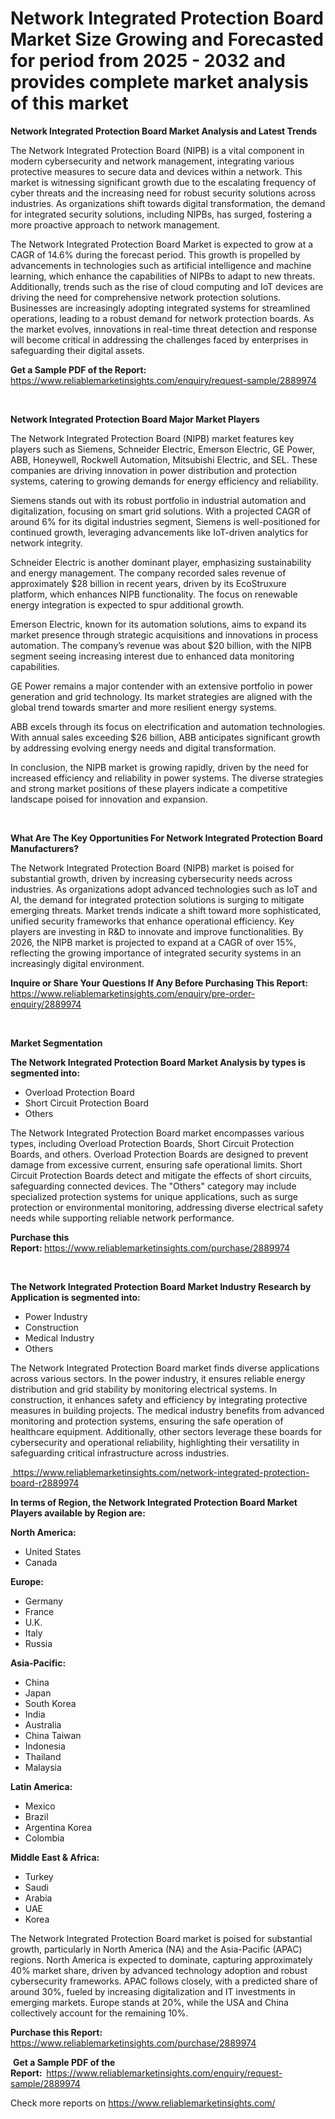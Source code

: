 <p><h1>Network Integrated Protection Board Market Size Growing and Forecasted for period from 2025 - 2032 and provides complete market analysis of this market</h1></p><p><strong>Network Integrated Protection Board Market Analysis and Latest Trends</strong></p>
<p><p>The Network Integrated Protection Board (NIPB) is a vital component in modern cybersecurity and network management, integrating various protective measures to secure data and devices within a network. This market is witnessing significant growth due to the escalating frequency of cyber threats and the increasing need for robust security solutions across industries. As organizations shift towards digital transformation, the demand for integrated security solutions, including NIPBs, has surged, fostering a more proactive approach to network management.</p><p>The Network Integrated Protection Board Market is expected to grow at a CAGR of 14.6% during the forecast period. This growth is propelled by advancements in technologies such as artificial intelligence and machine learning, which enhance the capabilities of NIPBs to adapt to new threats. Additionally, trends such as the rise of cloud computing and IoT devices are driving the need for comprehensive network protection solutions. Businesses are increasingly adopting integrated systems for streamlined operations, leading to a robust demand for network protection boards. As the market evolves, innovations in real-time threat detection and response will become critical in addressing the challenges faced by enterprises in safeguarding their digital assets.</p></p>
<p><strong>Get a Sample PDF of the Report:&nbsp;</strong> <a href="https://www.reliablemarketinsights.com/enquiry/request-sample/2889974?utm_campaign=2669&utm_medium=2&utm_source=Github&utm_content=ia&utm_term=14032025&utm_id=network-integrated-protection-board">https://www.reliablemarketinsights.com/enquiry/request-sample/2889974</a></p>
<p>&nbsp;</p>
<p><strong>Network Integrated Protection Board Major Market Players</strong></p>
<p><p>The Network Integrated Protection Board (NIPB) market features key players such as Siemens, Schneider Electric, Emerson Electric, GE Power, ABB, Honeywell, Rockwell Automation, Mitsubishi Electric, and SEL. These companies are driving innovation in power distribution and protection systems, catering to growing demands for energy efficiency and reliability.</p><p>Siemens stands out with its robust portfolio in industrial automation and digitalization, focusing on smart grid solutions. With a projected CAGR of around 6% for its digital industries segment, Siemens is well-positioned for continued growth, leveraging advancements like IoT-driven analytics for network integrity.</p><p>Schneider Electric is another dominant player, emphasizing sustainability and energy management. The company recorded sales revenue of approximately $28 billion in recent years, driven by its EcoStruxure platform, which enhances NIPB functionality. The focus on renewable energy integration is expected to spur additional growth.</p><p>Emerson Electric, known for its automation solutions, aims to expand its market presence through strategic acquisitions and innovations in process automation. The company’s revenue was about $20 billion, with the NIPB segment seeing increasing interest due to enhanced data monitoring capabilities.</p><p>GE Power remains a major contender with an extensive portfolio in power generation and grid technology. Its market strategies are aligned with the global trend towards smarter and more resilient energy systems.</p><p>ABB excels through its focus on electrification and automation technologies. With annual sales exceeding $26 billion, ABB anticipates significant growth by addressing evolving energy needs and digital transformation.</p><p>In conclusion, the NIPB market is growing rapidly, driven by the need for increased efficiency and reliability in power systems. The diverse strategies and strong market positions of these players indicate a competitive landscape poised for innovation and expansion.</p></p>
<p>&nbsp;</p>
<p><strong>What Are The Key Opportunities For Network Integrated Protection Board Manufacturers?</strong></p>
<p><p>The Network Integrated Protection Board (NIPB) market is poised for substantial growth, driven by increasing cybersecurity needs across industries. As organizations adopt advanced technologies such as IoT and AI, the demand for integrated protection solutions is surging to mitigate emerging threats. Market trends indicate a shift toward more sophisticated, unified security frameworks that enhance operational efficiency. Key players are investing in R&D to innovate and improve functionalities. By 2026, the NIPB market is projected to expand at a CAGR of over 15%, reflecting the growing importance of integrated security systems in an increasingly digital environment.</p></p>
<p><strong>Inquire or Share Your Questions If Any Before Purchasing This Report:</strong> <a href="https://www.reliablemarketinsights.com/enquiry/pre-order-enquiry/2889974?utm_campaign=2669&utm_medium=2&utm_source=Github&utm_content=ia&utm_term=14032025&utm_id=network-integrated-protection-board">https://www.reliablemarketinsights.com/enquiry/pre-order-enquiry/2889974</a></p>
<p>&nbsp;</p>
<p><strong>Market Segmentation</strong></p>
<p><strong>The Network Integrated Protection Board Market Analysis by types is segmented into:</strong></p>
<p><ul><li>Overload Protection Board</li><li>Short Circuit Protection Board</li><li>Others</li></ul></p>
<p><p>The Network Integrated Protection Board market encompasses various types, including Overload Protection Boards, Short Circuit Protection Boards, and others. Overload Protection Boards are designed to prevent damage from excessive current, ensuring safe operational limits. Short Circuit Protection Boards detect and mitigate the effects of short circuits, safeguarding connected devices. The "Others" category may include specialized protection systems for unique applications, such as surge protection or environmental monitoring, addressing diverse electrical safety needs while supporting reliable network performance.</p></p>
<p><strong>Purchase this Report:&nbsp;</strong><a href="https://www.reliablemarketinsights.com/purchase/2889974?utm_campaign=2669&utm_medium=2&utm_source=Github&utm_content=ia&utm_term=14032025&utm_id=network-integrated-protection-board">https://www.reliablemarketinsights.com/purchase/2889974</a></p>
<p>&nbsp;</p>
<p><strong>The Network Integrated Protection Board Market Industry Research by Application is segmented into:</strong></p>
<p><ul><li>Power Industry</li><li>Construction</li><li>Medical Industry</li><li>Others</li></ul></p>
<p><p>The Network Integrated Protection Board market finds diverse applications across various sectors. In the power industry, it ensures reliable energy distribution and grid stability by monitoring electrical systems. In construction, it enhances safety and efficiency by integrating protective measures in building projects. The medical industry benefits from advanced monitoring and protection systems, ensuring the safe operation of healthcare equipment. Additionally, other sectors leverage these boards for cybersecurity and operational reliability, highlighting their versatility in safeguarding critical infrastructure across industries.</p></p>
<p><a href="https://www.reliablemarketinsights.com/network-integrated-protection-board-r2889974?utm_campaign=2669&utm_medium=2&utm_source=Github&utm_content=ia&utm_term=14032025&utm_id=network-integrated-protection-board">&nbsp;https://www.reliablemarketinsights.com/network-integrated-protection-board-r2889974</a></p>
<p><strong>In terms of Region, the Network Integrated Protection Board Market Players available by Region are:</strong></p>
<p>
    <p> <strong> North America: </strong>
        <ul>
            <li>United States</li>
            <li>Canada</li>
        </ul>
        </p> 
    <p> <strong> Europe: </strong>
        <ul>
            <li>Germany</li>
            <li>France</li>
            <li>U.K.</li>
            <li>Italy</li>
            <li>Russia</li>
        </ul>
        </p> 
    <p> <strong> Asia-Pacific: </strong>
        <ul>
            <li>China</li>
            <li>Japan</li>
            <li>South Korea</li>
            <li>India</li>
            <li>Australia</li>
            <li>China Taiwan</li>
            <li>Indonesia</li>
            <li>Thailand</li>
            <li>Malaysia</li>
        </ul>
        </p> 
    <p> <strong> Latin America: </strong>
        <ul>
            <li>Mexico</li>
            <li>Brazil</li>
            <li>Argentina Korea</li>
            <li>Colombia</li>
        </ul>
        </p> 
    <p> <strong> Middle East & Africa: </strong>
        <ul>
            <li>Turkey</li>
            <li>Saudi</li>
            <li>Arabia</li>
            <li>UAE</li>
            <li>Korea</li>
        </ul>
    </p>
    </p>
<p><p>The Network Integrated Protection Board market is poised for substantial growth, particularly in North America (NA) and the Asia-Pacific (APAC) regions. North America is expected to dominate, capturing approximately 40% market share, driven by advanced technology adoption and robust cybersecurity frameworks. APAC follows closely, with a predicted share of around 30%, fueled by increasing digitalization and IT investments in emerging markets. Europe stands at 20%, while the USA and China collectively account for the remaining 10%.</p></p>
<p><strong>Purchase this Report: </strong><a href="https://www.reliablemarketinsights.com/purchase/2889974?utm_campaign=2669&utm_medium=2&utm_source=Github&utm_content=ia&utm_term=14032025&utm_id=network-integrated-protection-board">https://www.reliablemarketinsights.com/purchase/2889974</a></p>
<p>&nbsp;<strong>Get a Sample PDF of the Report:&nbsp;&nbsp;</strong><a href="https://www.reliablemarketinsights.com/enquiry/request-sample/2889974?utm_campaign=2669&utm_medium=2&utm_source=Github&utm_content=ia&utm_term=14032025&utm_id=network-integrated-protection-board">https://www.reliablemarketinsights.com/enquiry/request-sample/2889974</a></p>
<p><strong></strong></p>
<p>Check more reports on <a href="https://www.reliablemarketinsights.com/?utm_campaign=2669&utm_medium=2&utm_source=Github&utm_content=ia&utm_term=14032025&utm_id=network-integrated-protection-board">https://www.reliablemarketinsights.com/</a></p>